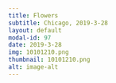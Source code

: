 ```yaml
---
title: Flowers
subtitle: Chicago, 2019-3-28
layout: default
modal-id: 97
date: 2019-3-28
img: 10101210.png
thumbnail: 10101210.png
alt: image-alt
---
```

